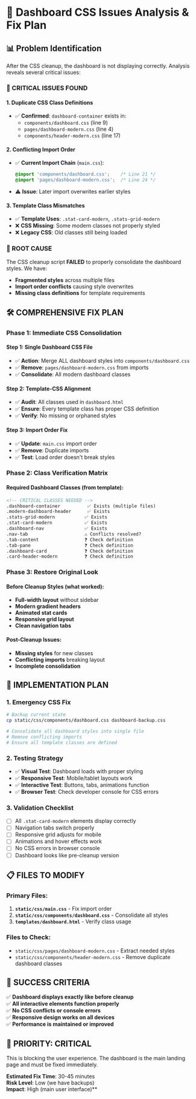 # 🚨 Dashboard CSS Issues Analysis & Fix Plan

## 📊 **Problem Identification**

After the CSS cleanup, the dashboard is not displaying correctly. Analysis reveals several critical issues:

### **🔴 CRITICAL ISSUES FOUND**

#### **1. Duplicate CSS Class Definitions**
- ✅ **Confirmed**: `dashboard-container` exists in:
  - `components/dashboard.css` (line 9)
  - `pages/dashboard-modern.css` (line 4)
  - `components/header-modern.css` (line 17)

#### **2. Conflicting Import Order**
- ✅ **Current Import Chain** (`main.css`):
  ```css
  @import 'components/dashboard.css';    /* Line 21 */
  @import 'pages/dashboard-modern.css';  /* Line 24 */
  ```
- ⚠️ **Issue**: Later import overwrites earlier styles

#### **3. Template Class Mismatches**
- ✅ **Template Uses**: `.stat-card-modern`, `.stats-grid-modern`
- ❌ **CSS Missing**: Some modern classes not properly styled
- ❌ **Legacy CSS**: Old classes still being loaded

### **🎯 ROOT CAUSE**

The CSS cleanup script **FAILED** to properly consolidate the dashboard styles. We have:
- **Fragmented styles** across multiple files
- **Import order conflicts** causing style overwrites
- **Missing class definitions** for template requirements

## 🛠️ **COMPREHENSIVE FIX PLAN**

### **Phase 1: Immediate CSS Consolidation**

#### **Step 1: Single Dashboard CSS File**
- ✅ **Action**: Merge ALL dashboard styles into `components/dashboard.css`
- ✅ **Remove**: `pages/dashboard-modern.css` from imports
- ✅ **Consolidate**: All modern dashboard classes

#### **Step 2: Template-CSS Alignment**
- ✅ **Audit**: All classes used in `dashboard.html`
- ✅ **Ensure**: Every template class has proper CSS definition
- ✅ **Verify**: No missing or orphaned styles

#### **Step 3: Import Order Fix**
- ✅ **Update**: `main.css` import order
- ✅ **Remove**: Duplicate imports
- ✅ **Test**: Load order doesn't break styles

### **Phase 2: Class Verification Matrix**

#### **Required Dashboard Classes** (from template):
```html
<!-- CRITICAL CLASSES NEEDED -->
.dashboard-container          ✅ Exists (multiple files)
.modern-dashboard-header      ✅ Exists
.stats-grid-modern           ✅ Exists  
.stat-card-modern            ✅ Exists
.dashboard-nav               ✅ Exists
.nav-tab                     ⚠️ Conflicts resolved?
.tab-content                 ❓ Check definition
.tab-pane                    ❓ Check definition
.dashboard-card              ❓ Check definition
.card-header-modern          ❓ Check definition
```

### **Phase 3: Restore Original Look**

#### **Before Cleanup Styles** (what worked):
- **Full-width layout** without sidebar
- **Modern gradient headers**
- **Animated stat cards**
- **Responsive grid layout**
- **Clean navigation tabs**

#### **Post-Cleanup Issues**:
- **Missing styles** for new classes
- **Conflicting imports** breaking layout
- **Incomplete consolidation**

## 🚀 **IMPLEMENTATION PLAN**

### **1. Emergency CSS Fix**
```bash
# Backup current state
cp static/css/components/dashboard.css dashboard-backup.css

# Consolidate all dashboard styles into single file
# Remove conflicting imports
# Ensure all template classes are defined
```

### **2. Testing Strategy**
- ✅ **Visual Test**: Dashboard loads with proper styling
- ✅ **Responsive Test**: Mobile/tablet layouts work
- ✅ **Interactive Test**: Buttons, tabs, animations function
- ✅ **Browser Test**: Check developer console for CSS errors

### **3. Validation Checklist**
- [ ] All `.stat-card-modern` elements display correctly
- [ ] Navigation tabs switch properly
- [ ] Responsive grid adjusts for mobile
- [ ] Animations and hover effects work
- [ ] No CSS errors in browser console
- [ ] Dashboard looks like pre-cleanup version

## 📋 **FILES TO MODIFY**

### **Primary Files**:
1. **`static/css/main.css`** - Fix import order
2. **`static/css/components/dashboard.css`** - Consolidate all styles
3. **`templates/dashboard.html`** - Verify class usage

### **Files to Check**:
- `static/css/pages/dashboard-modern.css` - Extract needed styles
- `static/css/components/header-modern.css` - Remove duplicate dashboard classes

## 🎯 **SUCCESS CRITERIA**

✅ **Dashboard displays exactly like before cleanup**  
✅ **All interactive elements function properly**  
✅ **No CSS conflicts or console errors**  
✅ **Responsive design works on all devices**  
✅ **Performance is maintained or improved**

## 🚨 **PRIORITY: CRITICAL**

This is blocking the user experience. The dashboard is the main landing page and must be fixed immediately.

**Estimated Fix Time**: 30-45 minutes  
**Risk Level**: Low (we have backups)  
**Impact**: High (main user interface)**
